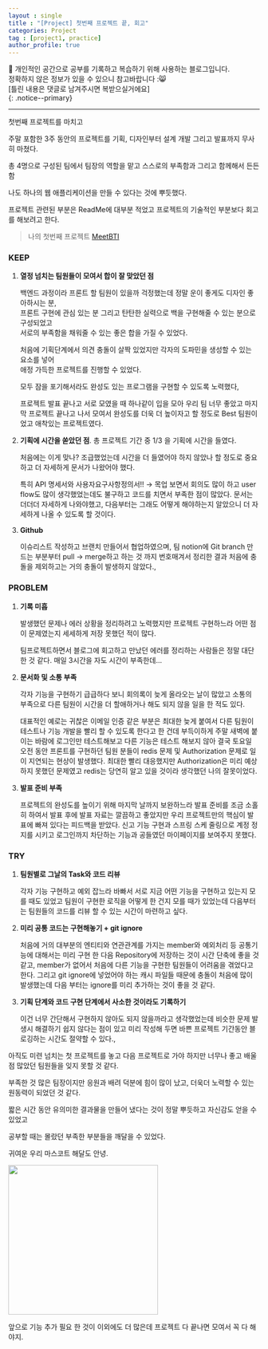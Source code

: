 ```yaml
---
layout : single
title : "[Project] 첫번째 프로젝트 끝, 회고"
categories: Project
tag : [project1, practice]
author_profile: true
---
```


📌 개인적인 공간으로 공부를 기록하고 복습하기 위해 사용하는 블로그입니다. <br>
정확하지 않은 정보가 있을 수 있으니 참고바랍니다 :😸 <br>
[틀린 내용은 댓글로 남겨주시면 복받으실거에요]  
{: .notice--primary}

---

첫번째 프로젝트를 마치고

주말 포함한 3주 동안의 프로젝트를 기획, 디자인부터 설계 개발 그리고 발표까지 무사히 마쳤다.

총 4명으로 구성된 팀에서 팀장의 역할을 맡고 스스로의 부족함과 그리고 함께해서 든든함

나도 하나의 웹 애플리케이션을 만들 수 있다는 것에 뿌듯했다. 

프로젝트 관련된 부분은 ReadMe에 대부분 적었고 프로젝트의 기술적인 부분보다 회고를 해보려고 한다.

> 나의 첫번째 프로젝트
[MeetBTI](https://github.com/quokkavely/meetbti-app)

### KEEP

1. **열정 넘치는 팀원들이 모여서 합이 잘 맞았던 점**
    
    백엔드 과정이라 프론트 할 팀원이 있을까 걱정했는데 정말 운이 좋게도 디자인 좋아하시는 분,<br> 프론트 구현에 관심 있는 분 그리고 탄탄한 실력으로 백을 구현해줄 수 있는 분으로 구성되었고 <br> 서로의 부족함을 채워줄 수 있는 좋은 합을 가질 수 있었다.
    
    처음에 기획단계에서 의견 충돌이 살짝 있었지만 각자의 도파민을 생성할 수 있는 요소를 넣어 <br> 애정 가득한 프로젝트를 진행할 수 있었다.
    
    모두 잠을 포기해서라도 완성도 있는 프로그램을 구현할 수 있도록 노력했다,
    
    프로젝트 발표 끝나고 서로 모였을 때 하나같이 입을 모아 우리 팀 너무 좋았고 마지막 프로젝트 끝나고 나서 모여서 완성도를 더욱 더 높이자고 할 정도로 Best 팀원이었고 애착있는 프로젝트였다.
    
2. **기획에 시간을 쏟았던 점**. 총 프로젝트 기간 중 1/3 을 기획에 시간을 들였다.
    
    처음에는 이게 맞나? 조급했었는데 시간을 더 들였어야 하지 않았나 할 정도로 중요하고 더 자세하게 문서가 나왔어야 했다.
    
    특히 API 명세서와 사용자요구사항정의서!!  → 목업 보면서 회의도 많이 하고 user flow도 많이 생각했었는데도 불구하고 코드를 치면서 부족한 점이 많았다. 
    문서는 더더더 자세하게 나와야했고, 다음부터는 그래도 어떻게 해야하는지 알았으니 더 자세하게 나올 수 있도록 할 것이다.
    
3. **Github**
    
    이슈리스트 작성하고 브랜치 만들어서 협업하였으며, 팀 notion에 Git branch 만드는 부분부터 pull → merge하고 하는 것 까지 번호매겨서 정리한 결과 처음에 충돌을 제외하고는 거의 충돌이 발생하지 않았다.,
    

### PROBLEM

1. **기록 미흡**
    
    발생했던 문제나 에러 상황을 정리하려고 노력했지만 프로젝트 구현하느라 어떤 점이 문제였는지 세세하게 저장 못했던 적이 많다.
    
    팀프로젝트하면서 블로그에 회고하고 만났던 에러를 정리하는 사람들은 정말 대단한 것 같다. 매일 3시간을 자도 시간이 부족한데…
    
2. **문서화 및 소통 부족**
    
    각자 기능을 구현하기 급급하다 보니 회의록이 늦게 올라오는 날이 많았고 소통의 부족으로 다른 팀원이 시간을 더 할애하거나 해도 되지 않을 일을 한 적도 있다.
    
    대표적인 예로는 귀찮은 이메일  인증 같은 부분은 최대한 늦게 붙여서 다른 팀원이 테스트나 기능 개발을 빨리 할 수 있도록 한다고 한 건데 부득이하게 주말 새벽에 붙이는 바람에  로그인만 테스트해보고 다른 기능은 테스트 해보지 않아 결국  토요일 오전 동안 프론트를 구현하던 팀원 분들이 redis 문제 및 Authorization 문제로 일이 지연되는 현상이 발생했다. 최대한 빨리 대응했지만 Authorization은 미리 예상하지 못했던 문제였고 redis는 당연히  알고 있을 것이라 생각했던 나의 잘못이었다.
    
3. **발표 준비 부족**
    
    프로젝트의 완성도를 높이기 위해 마지막 날까지 보완하느라 발표 준비를 조금 소홀히 하여서 발표 후에 발표 자료는 깔끔하고 좋았지만 우리 프로젝트만의 핵심이 발표에 빠져 있다는 피드백을 받았다. 신고 기능 구현과 스프링 스케 줄링으로 계정 정지를 시키고 로그인까지 차단하는 기능과 공들였던 마이페이지를 보여주지 못했다. 
    

### TRY

1. **팀원별로 그날의 Task와 코드 리뷰**
    
    각자 기능 구현하고 예외 잡느라 바빠서 서로 지금 어떤 기능을 구현하고 있는지 모를 때도 있었고 팀원이 구현한 로직을 어떻게 한 건지 모를 때가 있었는데 다음부터는 팀원들의 코드를 리뷰 할 수 있는 시간이 마련하고 싶다.  
    
2. **미리 공통 코드는 구현해놓기 + git ignore**
    
    처음에 거의 대부분의  엔티티와 연관관계를 가지는 member와 예외처리 등 공통기능에 대해서는 미리 구현 한 다음 Repository에 저장하는 것이 시간 단축에 좋을 것 같고, member가 없어서 처음에 다른 기능을 구현한 팀원들이 어려움을 겪었다고 한다. 그리고 git ignore에 넣었어야 하는 캐시 파일들 때문에 충돌이 처음에 많이 발생했는데 다음 부터는 ignore를 미리 추가하는 것이 좋을 것 같다.
    
3. **기획 단계와 코드 구현 단계에서 사소한 것이라도 기록하기**
    
    이건 너무 간단해서 구현하지 않아도 되지  않을까라고 생각했었는데  비슷한 문제 발생시 해결하기 쉽지 않다는 점이 있고 미리 작성해 두면 바쁜 프로젝트 기간동안  블로깅하는 시간도 절약할 수 있다., 
    

아직도 미련 넘치는 첫 프로젝트를 놓고 다음 프로젝트로 가야 하지만 너무나 좋고 배울 점 많았던 팀원들을 잊지 못할 것 같다.

부족한 것 많은 팀장이지만 응원과 배려 덕분에 힘이 많이 났고, 더욱더 노력할 수 있는 원동력이 되었던 것 같다.

짧은 시간 동안 유의미한 결과물을 만들어 냈다는 것이 정말 뿌듯하고 자신감도 얻을 수 있었고

공부할 때는 몰랐던 부족한 부분들을 깨달을 수 있었다.

귀여운 우리 마스코트 해달도 안녕.

<img src="https://github.com/user-attachments/assets/459691c6-4933-44e3-9213-cfa8287a76a7" width = 300/>
 

앞으로 기능 추가 필요 한 것이 이외에도 더 많은데 프로젝트 다 끝나면 모여서 꼭 다 해야지.

